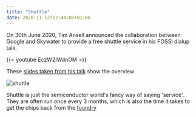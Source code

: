 ```yaml
---
title: "Shuttle"
date: 2020-11-12T17:44:07+01:00
---
```


On 30th June 2020, Tim Ansell announced the collaboration between Google and Skywater to provide a free shuttle service in his FOSSI dialup talk.

{{< youtube EczW2IWdnOM >}}

These [slides taken from his talk](https://docs.google.com/presentation/d/e/2PACX-1vRtwZPc8ykkkgtUkHkoJZrP9jKOo3FYdKqbg-So0ic6_kx7ha1vHnxrWmuxWkTc9GfC8xl0TfEpMLwK/pub?start=false&loop=false&delayms=3000#slide=id.g8a02ce4cad_0_238) show the overview

![shuttle](/shuttle.png)

Shuttle is just the semiconductor world's fancy way of saying 'service'. They are often run once every 3 months, which is also the time it takes to get the chips back from the [foundry](/terminology/foundry)
